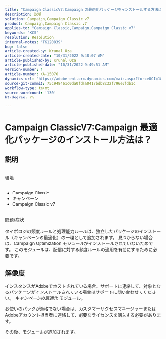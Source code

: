 ```yaml
---
title: "Campaign ClassicV7:Campaign の最適化パッケージをインストールする方法は？"
description: 説明
solution: Campaign,Campaign Classic v7
product: Campaign,Campaign Classic v7
applies-to: "Campaign Classic,Campaign,Campaign Classic v7"
keywords: "KCS"
resolution: Resolution
internal-notes: "TK120839"
bug: false
article-created-by: Krunal Oza
article-created-date: "10/31/2022 9:48:07 AM"
article-published-by: Krunal Oza
article-published-date: "10/31/2022 9:49:51 AM"
version-number: 4
article-number: KA-15076
dynamics-url: "https://adobe-ent.crm.dynamics.com/main.aspx?forceUCI=1&pagetype=entityrecord&etn=knowledgearticle&id=e3ef931a-0159-ed11-9561-6045bd0067ea"
source-git-commit: 75c948461c0da0fdaa0417bdb8c32f796e2fdb1c
workflow-type: tm+mt
source-wordcount: '130'
ht-degree: 7%

---
```


# Campaign ClassicV7:Campaign 最適化パッケージのインストール方法は？

## 説明

<br>環境<br><br>
- Campaign Classic
- キャンペーン
- Campaign Classic v7


<br>問題/症状<br><br>
タイポロジの頻度ルールと処理能力ルールは、独立したパッケージのインストール（キャンペーンの最適化）の一環として追加されます。 見つからない場合は、Campaign Optimization モジュールがインストールされていないためです。
このモジュールは、配信に対する頻度ルールの適用を有効にするために必要です。




## 解像度


インスタンスがAdobeでホストされている場合、サポートに連絡して、対象となるパッケージがインストールされている場合はサポートに問い合わせてください。 *キャンペーンの最適化* モジュール。

お使いのパックが適格でない場合は、カスタマーサクセスマネージャーまたはAdobeアカウント担当者に連絡して、必要なライセンスを購入する必要があります。

その後、モジュールが追加されます。
